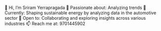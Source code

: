 👋 Hi, I’m Sriram Yerrapragada
👀 Passionate about: Analyzing trends
🌱 Currently: Shaping sustainable energy by analyzing data in the automotive sector
💞️ Open to: Collaborating and exploring insights across various industries
📫 Reach me at: 9701445902

<!---
ramsri1997/ramsri1997 is a ✨ special ✨ repository because its `README.md` (this file) appears on your GitHub profile.
You can click the Preview link to take a look at your changes.
--->
